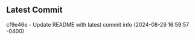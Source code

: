 
## Latest Commit
cf9e46e - Update README with latest commit info (2024-08-29 16:59:57 -0400) <Yunxi-Zhou>
